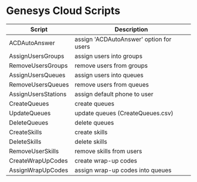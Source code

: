 # Genesys Cloud Scripts

| Script | Description |
| ------ | ------ |
| ACDAutoAnswer | assign 'ACDAutoAnswer' option for users |
| AssignUsersGroups | assign users into groups |
| RemoveUsersGroups | remove users from groups |
| AssignUsersQueues | assign users into queues |
| RemoveUsersQueues | remove users from queues |
| AssignUsersStations | assign default phone to user |
| CreateQueues | create queues |
| UpdateQueues | update queues (CreateQueues.csv) |
| DeleteQueues | delete queues |
| CreateSkills | create skills |
| DeleteSkills | delete skills |
| RemoveUserSkills | remove skills from users |
| CreateWrapUpCodes | create wrap-up codes |
| AssignWrapUpCodes | assign wrap-up codes into queues |
